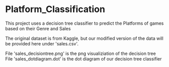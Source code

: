 # Platform_Classification
This project uses a decision tree classifier to predict the Platforms of games based on their Genre and Sales

The original dataset is from Kaggle, but our modified version of the data will be provided here under 'sales.csv'. 

File 'sales_decisiontree.png' is the png visualiziation of the decision tree
File 'sales_dotdiagram.dot' is the dot diagram of our decision tree classifier
